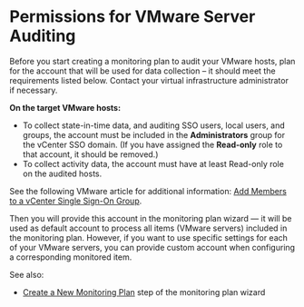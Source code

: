 # Permissions for VMware Server Auditing

Before you start creating a monitoring plan to audit your VMware hosts, plan for the account that
will be used for data collection – it should meet the requirements listed below. Contact your
virtual infrastructure administrator if necessary.

**On the target VMware hosts:**

- To collect state-in-time data, and auditing SSO users, local users, and groups, the account must
  be included in the **Administrators** group for the vCenter SSO domain. (If you have assigned the
  **Read-only** role to that account, it should be removed.)
- To collect activity data, the account must have at least Read-only role on the audited hosts.

See the following VMware article for additional information:
[Add Members to a vCenter Single Sign-On Group](https://docs.vmware.com/en/VMware-vSphere/7.0/com.vmware.vsphere.authentication.doc/GUID-CDEA6F32-7581-4615-8572-E0B44C11D80D.html).

Then you will provide this account in the monitoring plan wizard — it will be used as default
account to process all items (VMware servers) included in the monitoring plan. However, if you want
to use specific settings for each of your VMware servers, you can provide custom account when
configuring a corresponding monitored item.

See also:

- [Create a New Monitoring Plan](../../admin/monitoringplans/create.md) step of the monitoring plan
  wizard
